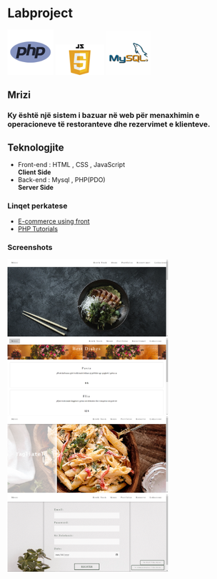 # Labproject
<img src="logo.png" alt="PHP logo" width="103"> <img src="js/js.png" alt="jS logo" width="110"> <img src="mysql.jpg" alt="mysql logo" width="100">

## Mrizi
### Ky është një sistem i bazuar në web për menaxhimin e operacioneve të restoranteve dhe rezervimet e klienteve.
 ## Teknologjite

 - Front-end : HTML , CSS , JavaScript <br> **Client Side**
 - Back-end : Mysql , PHP(PDO) <br> **Server Side**


### Linqet perkatese

- [E-commerce using front](https://www.youtube.com/watch?v=18Jvyp60Vbg)
- [PHP Tutorials](https://www.w3schools.com/php/)

### Screenshots

<img src="Homepage.png" width="360"><img src="menu.png"  width="360"> <br> <img src="Portfolio.png" width="360"> <img src="Rezervimi.png" width="360">